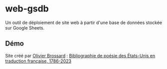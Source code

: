 # web-gsdb
Un outil de déploiement de site web à partir d'une base de données stockée sur Google Sheets.

## Démo

Site créé par [Olivier Brossard](https://www.iufrance.fr/les-membres-de-liuf/membre/1507-olivier-brossard.html) : [Bibliographie de poésie des États-Unis en traduction française, 1786-2023](https://philippegambette.github.io/web-gsdb/?id=poesie-americaine-en-traduction)